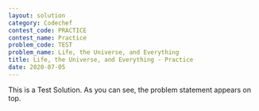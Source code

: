 ```yaml
---
layout: solution
category: Codechef
contest_code: PRACTICE
contest_name: Practice
problem_code: TEST
problem_name: Life, the Universe, and Everything
title: Life, the Universe, and Everything - Practice
date: 2020-07-05
---
```


This is a Test Solution. As you can see, the problem statement appears on top.
